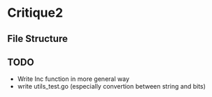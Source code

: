 # Critique2 

## File Structure 



## TODO
* Write Inc function in more general way
* write utils_test.go (especially convertion between string and bits)
